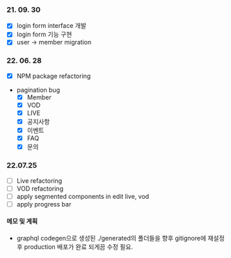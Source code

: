 ### 21. 09. 30

- [x] login form interface 개발
- [x] login form 기능 구현
- [x] user -> member migration

### 22. 06. 28

- [x] NPM package refactoring 
- pagination bug
  - [x] Member
  - [x] VOD
  - [x] LIVE
  - [x] 공지사항
  - [x] 이벤트
  - [x] FAQ
  - [x] 문의

### 22.07.25

- [ ] Live refactoring
- [ ] VOD refactoring
- [ ] apply segmented components in edit live, vod 
- [ ] apply progress bar

#### 메모 및 계획

- graphql codegen으로 생성된 ./generated의 폴더들을 향후 gitignore에 재설정 후 production 배포가 완료 되게끔 수정 필요.